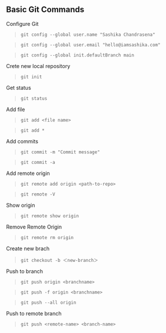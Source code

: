 ## Basic Git Commands

Configure Git

> `git config --global user.name "Sashika Chandrasena"`

> `git config --global user.email "hello@iamsashika.com"`

> `git config --global init.defaultBranch main`

Crete new local repository

> `git init`

Get status

> `git status`

Add file

> `git add <file name>`

> `git add *`

Add commits

> `git commit -m "Commit message"`

> `git commit -a`

Add remote origin

> `git remote add origin <path-to-repo>`

> `git remote -V`

Show origin

> `git remote show origin`

Remove Remote Origin

> `git remote rm origin`

Create new brach

> `git checkout -b ＜new-branch＞`

Push to branch

> `git push origin <branchname>`

> `git push -f origin <branchname>`

> `git push --all origin`

Push to remote branch

> `git push <remote-name> <branch-name>`
